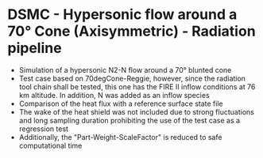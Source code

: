 # DSMC - Hypersonic flow around a 70° Cone (Axisymmetric) - Radiation pipeline
* Simulation of a hypersonic N2-N flow around a 70° blunted cone
* Test case based on 70degCone-Reggie, however, since the radiation tool chain shall be tested, this one has the FIRE II inflow conditions at 76 km altitude. In addition, N was added as an inflow species
* Comparison of the heat flux with a reference surface state file
* The wake of the heat shield was not included due to strong fluctuations and long sampling duration prohibiting the use of the test case as a regression test
* Additionally, the "Part-Weight-ScaleFactor" is reduced to safe computational time
